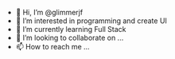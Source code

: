 - 👋 Hi, I’m @glimmerjf
- 👀 I’m interested in programming and create UI
- 🌱 I’m currently learning Full Stack
- 💞️ I’m looking to collaborate on ...
- 📫 How to reach me ...

<!---
glimmerjf/glimmerjf is a ✨ special ✨ repository because its `README.md` (this file) appears on your GitHub profile.
You can click the Preview link to take a look at your changes.
--->
